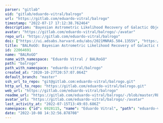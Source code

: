 ```yaml
---
parser: "gitlab"
uid: "gitlab/eduardo-vitral/balrogo"
url: "https://gitlab.com/eduardo-vitral/balrogo"
timestamp: "2022-07-17 17:12:38.762464"
description: "Bayesian Astrometric Likelihood Recovery of Galactic Objects"
avatar: "https://gitlab.com/eduardo-vitral/balrogo/-/avatar"
repo_url: "https://gitlab.com/eduardo-vitral/balrogo"
doi: ["https://ui.adsabs.harvard.edu/abs/2021MNRAS.504.1355V", "https://ui.adsabs.harvard.edu/abs/2021ascl.soft02029V/abstract"]
title: "BALRoGO: Bayesian Astrometric Likelihood Recovery of Galactic Objects"
id: 22064691
name: "BALRoGO"
name_with_namespace: "Eduardo Vitral / BALRoGO"
path: "balrogo"
path_with_namespace: "eduardo-vitral/balrogo"
created_at: "2020-10-27T20:57:07.064Z"
default_branch: "master"
ssh_url_to_repo: "git@gitlab.com:eduardo-vitral/balrogo.git"
http_url_to_repo: "https://gitlab.com/eduardo-vitral/balrogo.git"
web_url: "https://gitlab.com/eduardo-vitral/balrogo"
readme_url: "https://gitlab.com/eduardo-vitral/balrogo/-/blob/master/README.md"
avatar_url: "https://gitlab.com/eduardo-vitral/balrogo/-/avatar"
last_activity_at: "2022-07-15T13:49:03.686Z"
namespace: {"id": 6928115, "name": "Eduardo Vitral", "path": "eduardo-vitral", "kind": "user", "full_path": "eduardo-vitral", "parent_id": null, "avatar_url": "/uploads/-/system/user/avatar/5261302/avatar.png", "web_url": "https://gitlab.com/eduardo-vitral"}
date: "2022-10-08 14:32:56.878708"
---
```

